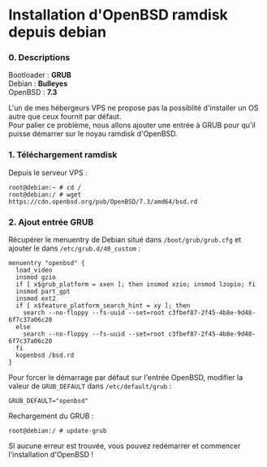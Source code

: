 # Installation d'OpenBSD ramdisk depuis debian

### 0. Descriptions
Bootloader : **GRUB**  
Debian : **Bulleyes**  
OpenBSD : **7.3**  

L'un de mes hébergeurs VPS ne propose pas la possiblité d'installer un OS autre que ceux fournit par défaut.  
Pour palier ce problème, nous allons ajouter une entrée à GRUB pour qu'il puisse démarrer sur le noyau ramdisk d'OpenBSD.

### 1. Téléchargement ramdisk
Depuis le serveur VPS :
```shell
root@debian:~ # cd /
root@debian:/ # wget https://cdn.openbsd.org/pub/OpenBSD/7.3/amd64/bsd.rd
```

### 2. Ajout entrée GRUB
Récupérer le menuentry de Debian situé dans `/boot/grub/grub.cfg` et ajouter le dans `/etc/grub.d/40_custom` : 

```shell
menuentry "openbsd" {
  load_video
  insmod gzio
  if [ x$grub_platform = xxen ]; then insmod xzio; insmod lzopio; fi
  insmod part_gpt
  insmod ext2
  if [ x$feature_platform_search_hint = xy ]; then
    search --no-floppy --fs-uuid --set=root c3fbef87-2f45-4b8e-9d48-6f7c37a06c20
  else
    search --no-floppy --fs-uuid --set=root c3fbef87-2f45-4b8e-9d48-6f7c37a06c20
  fi
  kopenbsd /bsd.rd
}
```

Pour forcer le démarrage par défaut sur l'entrée OpenBSD, modifier la valeur de `GRUB_DEFAULT` dans `/etc/default/grub` : 

```shell
GRUB_DEFAULT="openbsd"
```

Rechargement du GRUB :
```shell
root@debian:/ # update-grub
```

SI aucune erreur est trouvée, vous pouvez redémarrer et commencer l'installation d'OpenBSD !
